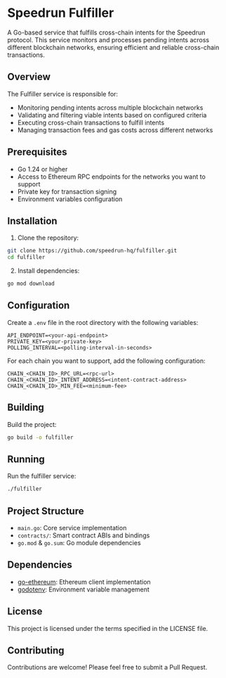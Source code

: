 # Speedrun Fulfiller

A Go-based service that fulfills cross-chain intents for the Speedrun protocol. This service monitors and processes pending intents across different blockchain networks, ensuring efficient and reliable cross-chain transactions.

## Overview

The Fulfiller service is responsible for:
- Monitoring pending intents across multiple blockchain networks
- Validating and filtering viable intents based on configured criteria
- Executing cross-chain transactions to fulfill intents
- Managing transaction fees and gas costs across different networks

## Prerequisites

- Go 1.24 or higher
- Access to Ethereum RPC endpoints for the networks you want to support
- Private key for transaction signing
- Environment variables configuration

## Installation

1. Clone the repository:
```bash
git clone https://github.com/speedrun-hq/fulfiller.git
cd fulfiller
```

2. Install dependencies:
```bash
go mod download
```

## Configuration

Create a `.env` file in the root directory with the following variables:
```
API_ENDPOINT=<your-api-endpoint>
PRIVATE_KEY=<your-private-key>
POLLING_INTERVAL=<polling-interval-in-seconds>
```

For each chain you want to support, add the following configuration:
```
CHAIN_<CHAIN_ID>_RPC_URL=<rpc-url>
CHAIN_<CHAIN_ID>_INTENT_ADDRESS=<intent-contract-address>
CHAIN_<CHAIN_ID>_MIN_FEE=<minimum-fee>
```

## Building

Build the project:
```bash
go build -o fulfiller
```

## Running

Run the fulfiller service:
```bash
./fulfiller
```

## Project Structure

- `main.go`: Core service implementation
- `contracts/`: Smart contract ABIs and bindings
- `go.mod` & `go.sum`: Go module dependencies

## Dependencies

- [go-ethereum](https://github.com/ethereum/go-ethereum): Ethereum client implementation
- [godotenv](https://github.com/joho/godotenv): Environment variable management

## License

This project is licensed under the terms specified in the LICENSE file.

## Contributing

Contributions are welcome! Please feel free to submit a Pull Request.
